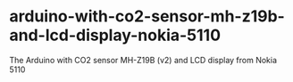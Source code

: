 # arduino-with-co2-sensor-mh-z19b-and-lcd-display-nokia-5110
The Arduino with CO2 sensor MH-Z19B (v2) and LCD display from Nokia 5110
